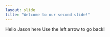 ```yaml
---
layout: slide
title: "Welcome to our second slide!"
---
```

Hello Jason here
Use the left arrow to go back!
